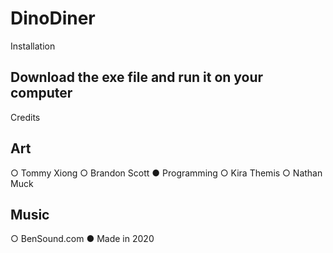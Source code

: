 # DinoDiner

Installation
##	Download the exe file and run it on your computer

Credits

##	Art
○	Tommy Xiong
○	Brandon Scott
●	Programming
○	Kira Themis
○	Nathan Muck

##	Music
○	BenSound.com
●	Made in 2020

